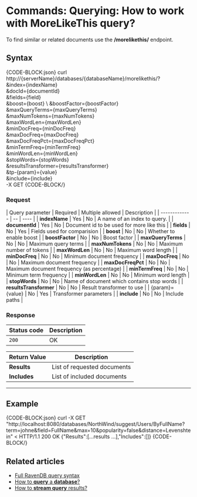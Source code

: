 # Commands: Querying: How to work with MoreLikeThis query?

To find similar or related documents use the **/morelikethis/** endpoint.

## Syntax

{CODE-BLOCK:json}
curl \
	http://{serverName}/databases/{databaseName}/morelikethis/? \
		&index={indexName} \
		&docId={documentId} \
		&fields={field} \
		&boost={boost} \ 
		&boostFactor={boostFactor} \
		&maxQueryTerms={maxQueryTerms} \
		&maxNumTokens={maxNumTokens} \
		&maxWordLen={maxWordLen} \
		&minDocFreq={minDocFreq} \
		&maxDocFreq={maxDocFreq} \
		&maxDocFreqPct={maxDocFreqPct} \
		&minTermFreq={minTermFreq} \
		&minWordLen={minWordLen} \
		&stopWords={stopWords} \
		&resultsTransformer={resultsTransformer} \
		&tp-{param}={value} \
		&include={include} \
	-X GET
{CODE-BLOCK/}

### Request

| Query parameter | Required | Multiple allowed | Description |
| ------------- | -- | ---- |
| **indexName** | Yes | No | A name of an index to query. |
| **documentId** | Yes | No | Document id to be used for more like this |
| **fields** | No | Yes | Fields used for comparision |
| **boost** | No | No | Whether to enable boost |
| **boostFactor** | No | No | Boost factor |
| **maxQueryTerms** | No | No | Maximum query terms |
| **maxNumTokens** | No | No | Maximum number of tokens |
| **maxWordLen** | No | No | Maximum word length |
| **minDocFreq** | No | No | Minimum document frequency |
| **maxDocFreq** | No | No | Maximum document frequency |
| **maxDocFreqPct** | No | No | Maximum document frequency (as percentage) |
| **minTermFreq** | No | No | Minimum term frequency |
| **minWordLen** | No | No | Minimum word length |
| **stopWords** | No | No | Name of document which contains stop words |
| **resultsTransformer** | No | No | Result transformer to use |
| {param}={value} | No | Yes | Transformer parameters |
| **include** | No | No | Include paths |


### Response

| Status code | Description |
| ----------- | - |
| `200` | OK |

| Return Value | Description |
| ------------- | ------------- |
| **Results** | List of requested documents |
| **Includes** | List of included documents |

<hr />

## Example

{CODE-BLOCK:json}
curl -X GET "http://localhost:8080/databases/NorthWind/suggest/Users/ByFullName?term=johne&field=FullName&max=10&popularity=false&distance=Levenshtein" 
< HTTP/1.1 200 OK
{"Results":[...results ...],"Includes":[]}
{CODE-BLOCK/}

## Related articles

- [Full RavenDB query syntax](../../../indexes/querying/full-query-syntax)   
- [How to **query** a **database**?](../../../client-api/commands/querying/how-to-query-a-database)   
- [How to **stream query** results?](../../../client-api/commands/querying/how-to-stream-query-results)   
